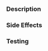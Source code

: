 ### Description
<!-- what feature updates were made? -->

### Side Effects
<!-- any other updates made? -->

### Testing
<!-- how were the changes tested? -->
